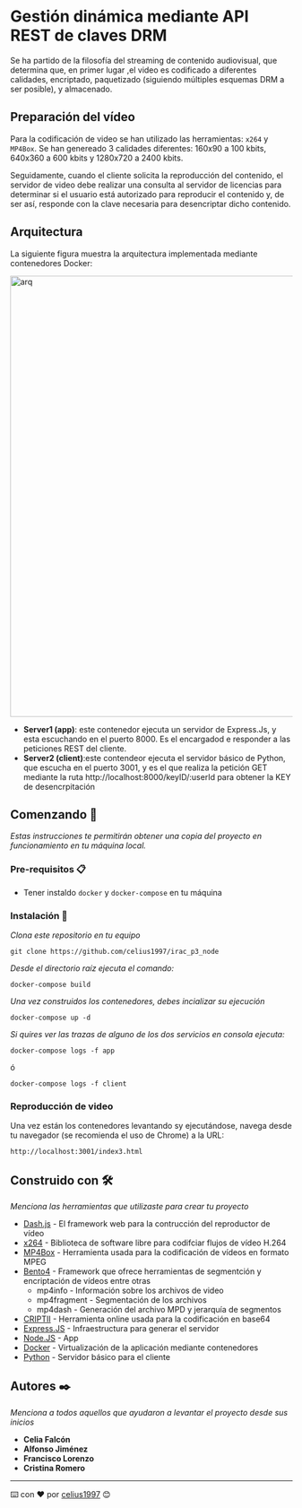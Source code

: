 # Gestión dinámica mediante API REST de claves DRM

Se ha partido de la filosofía del streaming de contenido audiovisual, que determina que, en primer lugar ,el video es codificado a diferentes calidades, encriptado, paquetizado  (siguiendo múltiples esquemas DRM a ser posible), y almacenado.

## Preparación del vídeo

Para la codificación de video se han utilizado las herramientas: `x264` y `MP4Box`.
Se han genereado 3 calidades diferentes:  160x90 a 100 kbits, 640x360 a 600 kbits y 1280x720 a 2400 kbits.

Seguidamente, cuando el cliente solicita la reproducción del contenido, el servidor de video debe realizar una consulta al servidor de licencias para determinar
si el usuario está autorizado para reproducir el contenido y, de ser así, responde con la clave necesaria para desencriptar dicho contenido.  

## Arquitectura
La siguiente figura muestra la arquitectura implementada mediante contenedores Docker:

<img width="787" alt="arq" src="https://user-images.githubusercontent.com/25430555/81472394-1b0d6100-91f8-11ea-9ae0-cb43e5d7d894.png">


* **Server1 (app)**: este contenedor ejecuta un servidor de Express.Js, y esta escuchando en el puerto 8000. Es el encargadod e responder a las peticiones REST del cliente. 
* **Server2 (client)**:este contendeor ejecuta el servidor básico de Python, que escucha en el puerto 3001, y es el que realiza la petición GET mediante la ruta http://localhost:8000/keyID/:userId
para obtener la KEY de desencrpitación

## Comenzando 🚀

_Estas instrucciones te permitirán obtener una copia del proyecto en funcionamiento en tu máquina local._

### Pre-requisitos 📋

* Tener instaldo `docker` y `docker-compose` en tu máquina

### Instalación 🔧

_Clona este repositorio en tu equipo_

```
git clone https://github.com/celius1997/irac_p3_node
```

_Desde el directorio raíz ejecuta el comando:_

```
docker-compose build
```

_Una vez construidos los contenedores, debes incializar su ejecución_

```
docker-compose up -d
```

_Si quires ver las trazas de alguno de los dos servicios en consola ejecuta:_

```
docker-compose logs -f app
```
ó
```
docker-compose logs -f client
```

### Reproducción de video

Una vez están los contenedores levantando sy ejecutándose, navega desde tu navegador (se recomienda el uso de Chrome) a la URL: 

```
http://localhost:3001/index3.html
```

## Construido con 🛠️

_Menciona las herramientas que utilizaste para crear tu proyecto_

* [Dash.js]( https://github.com/Dash-Industry-Forum/dash.js/wiki) - El framework web para la contrucción del reproductor de vídeo
* [x264](https://code.videolan.org/videolan/x264/) - Biblioteca de software libre para codifciar flujos de vídeo H.264
* [MP4Box](https://github.com/gpac/gpac/wiki/MP4Box) - Herramienta usada para la codificación de vídeos en formato MPEG
* [Bento4](https://www.bento4.com/) - Framework que ofrece herramientas de segmentción y encriptación de vídeos entre otras
  * mp4info - Información sobre los archivos de video
  * mp4fragment - Segmentación de los archivos
  * mp4dash - Generación del archivo MPD y jerarquía de segmentos
* [CRIPTII](https://cryptii.com/) - Herramienta online usada para la codificación en base64
* [Express.JS](https://expressjs.com/es/) - Infraestructura para generar el servidor
* [Node.JS](https://nodejs.org/es/) - App
* [Docker](https://www.docker.com/) - Virtualización de la aplicación mediante contenedores
* [Python](https://www.python.org/) - Servidor básico para el cliente

## Autores ✒️

_Menciona a todos aquellos que ayudaron a levantar el proyecto desde sus inicios_

* **Celia Falcón** 
* **Alfonso Jiménez** 
* **Francisco Lorenzo**
* **Cristina Romero**


---
⌨️ con ❤️ por [celius1997](https://github.com/celius1997) 😊
